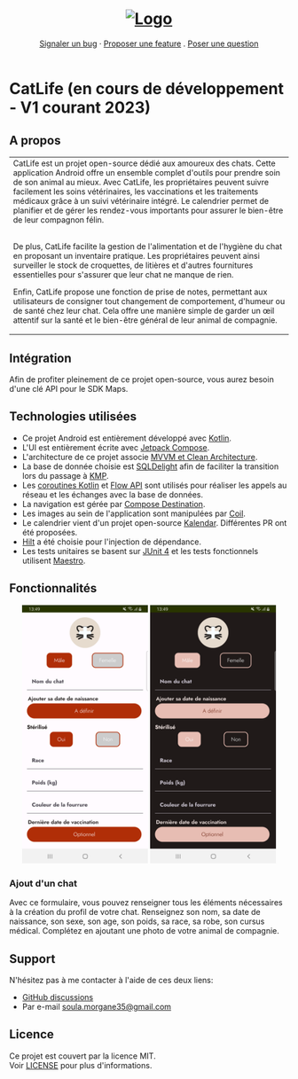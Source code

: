 <h1 align="center">
  <a href="[https://github.com/morganesoula/catlife]">
    <img src="https://github.com/morganesoula/catlife/blob/main/catlife_icone.jpg" alt="Logo" width="125" height="125">
  </a>
</h1>

<div align="center">
  <a href="https://github.com/morganesoula/catlife/issues/new?assignees=&labels=bug&template=01_BUG_REPORT.md&title=bug%3A+">Signaler un bug</a>
  ·
  <a href="https://github.com/morganesoula/catlife/issues/new?assignees=&labels=enhancement&template=02_FEATURE_REQUEST.md&title=feat%3A+">Proposer une feature</a>
  .
  <a href="https://github.com/morganesoula/catlife/discussions">Poser une question</a>
</div>
<br />

# CatLife (en cours de développement - V1 courant 2023)

## A propos

<table>
  <tr>
    <td>
      CatLife est un projet open-source dédié aux amoureux des chats. Cette application Android offre un ensemble complet d'outils pour prendre soin de son animal au mieux. Avec CatLife, les propriétaires peuvent suivre facilement les soins vétérinaires, les vaccinations et les traitements médicaux grâce à un suivi vétérinaire intégré. Le calendrier permet de planifier et de gérer les rendez-vous importants pour assurer le bien-être de leur compagnon félin. 

</br> De plus, CatLife facilite la gestion de l'alimentation et de l'hygiène du chat en proposant un inventaire pratique. Les propriétaires peuvent ainsi surveiller le stock de croquettes, de litières et d'autres fournitures essentielles pour s'assurer que leur chat ne manque de rien.

Enfin, CatLife propose une fonction de prise de notes, permettant aux utilisateurs de consigner tout
changement de comportement, d'humeur ou de santé chez leur chat. Cela offre une manière simple de
garder un œil attentif sur la santé et le bien-être général de leur animal de compagnie.
</td>
  </tr>
</table>

## Intégration

<p>Afin de profiter pleinement de ce projet open-source, vous aurez besoin d'une clé API pour le SDK Maps.</p>

## Technologies utilisées

* Ce projet Android est entièrement développé avec [Kotlin](https://kotlinlang.org/).
* L'UI est entièrement écrite avec [Jetpack Compose](https://developer.android.com/jetpack/compose).
* L'architecture de ce projet
  associe [MVVM et Clean Architecture](https://www.youtube.com/playlist?list=PLWz5rJ2EKKc8GZWCbUm3tBXKeqIi3rcVX).
* La base de donnée choisie est [SQLDelight](https://cashapp.github.io/sqldelight/2.0.0/) afin de
  faciliter la transition lors du passage à [KMP](https://kotlinlang.org/docs/multiplatform.html).
* Les [coroutines Kotlin](https://kotlinlang.org/docs/reference/coroutines/coroutines-guide.html)
  et [Flow API](https://kotlinlang.org/docs/flow.html#flows) sont utilisés pour réaliser les appels
  au réseau et les échanges avec la base de données.
* La navigation est gérée
  par [Compose Destination](https://github.com/raamcosta/compose-destinations).
* Les images au sein de l'application sont manipulées par [Coil](https://github.com/coil-kt/coil).
* Le calendrier vient d'un projet open-source [Kalendar](https://github.com/hi-manshu/Kalendar).
  Différentes PR ont été proposées.
* [Hilt](https://dagger.dev/hilt/) a été choisie pour l'injection de dépendance.
* Les tests unitaires se basent sur [JUnit 4](https://junit.org/junit4/) et les tests fonctionnels
  utilisent [Maestro](https://maestro.mobile.dev/).

## Fonctionnalités

<p style="text-align: center">
<img src="app/src/main/java/com/msoula/catlife/doc/screenshots/cat_form_fr_light.png" alt="cat_form_light" width="45%">
<img src="app/src/main/java/com/msoula/catlife/doc/screenshots/cat_form_fr_dark.png" alt="cat_form_dark" width="45%">
</p>

<h3>Ajout d'un chat</h3>
<p>Avec ce formulaire, vous pouvez renseigner tous les éléments nécessaires à la création du profil de votre chat. Renseignez son nom, sa date de naissance, son sexe, son age, son poids, sa race, sa robe, son cursus médical. Complétez en ajoutant une photo de votre animal de compagnie.</p>

## Support

N'hésitez pas à me contacter à l'aide de ces deux liens:

- [GitHub discussions](https://github.com/morganesoula/CatLifeBis/discussions)
- Par e-mail soula.morgane35@gmail.com

## Licence

Ce projet est couvert par la licence MIT. </br>
Voir [LICENSE](LICENSE) pour plus d'informations.
